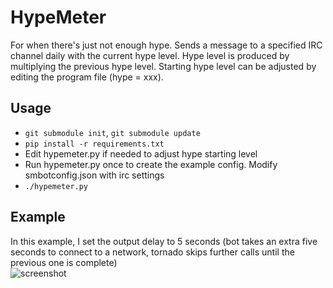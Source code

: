 HypeMeter
=========

For when there's just not enough hype. Sends a message to a specified IRC channel daily with the current hype level. Hype level is produced by multiplying the previous hype level. Starting hype level can be adjusted by editing the program file (hype = xxx).

Usage
-----
 * `git submodule init`, `git submodule update`
 * `pip install -r requirements.txt`
 * Edit hypemeter.py if needed to adjust hype starting level
 * Run hypemeter.py once to create the example config. Modify smbotconfig.json with irc settings
 * `./hypemeter.py`

Example
-------

In this example, I set the output delay to 5 seconds (bot takes an extra five seconds to connect to a network, tornado skips further calls until the previous one is complete)    
![screenshot](http://blha303.biz/e27D.png)

